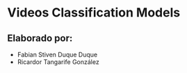 # Videos Classification Models

## Elaborado por:
* Fabian Stiven Duque Duque 
* Ricardor Tangarife González 
